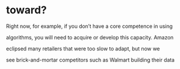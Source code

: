 # toward?

Right now, for example, if you don’t have a core competence in using

algorithms, you will need to acquire or develop this capacity. Amazon

eclipsed many retailers that were too slow to adapt, but now we

see brick-and-mortar competitors such as Walmart building their data